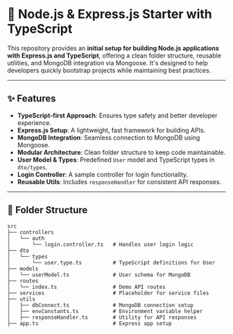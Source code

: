 # 🚀 Node.js & Express.js Starter with TypeScript

This repository provides an **initial setup for building Node.js applications with Express.js and TypeScript**, offering a clean folder structure, reusable utilities, and MongoDB integration via Mongoose. It's designed to help developers quickly bootstrap projects while maintaining best practices.


---

## ✨ Features

- **TypeScript-first Approach**: Ensures type safety and better developer experience.
- **Express.js Setup**: A lightweight, fast framework for building APIs.
- **MongoDB Integration**: Seamless connection to MongoDB using Mongoose.
- **Modular Architecture**: Clean folder structure to keep code maintainable.
- **User Model & Types**: Predefined `User` model and TypeScript types in `dto/types`.
- **Login Controller**: A sample controller for login functionality.
- **Reusable Utils**: Includes `responseHandler` for consistent API responses.

---

## 📂 Folder Structure

```plaintext
src
├── controllers
│   └── auth
│       └── login.controller.ts   # Handles user login logic
├── dto
│   └── types
│       └── user.type.ts          # TypeScript definitions for User
├── models
│   └── userModel.ts              # User schema for MongoDB
├── routes
│   └── index.ts                  # Demo API routes
├── services                      # Placeholder for service files
├── utils
│   ├── dbConnect.ts              # MongoDB connection setup
│   ├── envConstants.ts           # Environment variable helper
│   ├── responseHandler.ts        # Utility for API responses
├── app.ts                        # Express app setup
